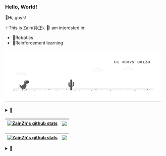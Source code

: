 ### Hello, World!
👋Hi, guys! 

✨This is Zain(孙正).
🤔I am interested in:
- 🤖️Robotics 
- 🧠Reinforcement learning


![Dino](https://raw.githubusercontent.com/praveenscience/praveenscience/master/dino.gif)

<details>
<summary>🌱</summary>
<pre><code>

<!--START_SECTION:waka-->
**I'm an Early 🐤** 

```text
🌞 Morning    50 commits     ██░░░░░░░░░░░░░░░░░░░░░░░   9.94% 
🌆 Daytime    269 commits    █████████████░░░░░░░░░░░░   53.48% 
🌃 Evening    175 commits    ████████░░░░░░░░░░░░░░░░░   34.79% 
🌙 Night      9 commits      ░░░░░░░░░░░░░░░░░░░░░░░░░   1.79%

```
📅 **I'm Most Productive on Thursday** 

```text
Monday       84 commits     ████░░░░░░░░░░░░░░░░░░░░░   16.7% 
Tuesday      62 commits     ███░░░░░░░░░░░░░░░░░░░░░░   12.33% 
Wednesday    108 commits    █████░░░░░░░░░░░░░░░░░░░░   21.47% 
Thursday     134 commits    ██████░░░░░░░░░░░░░░░░░░░   26.64% 
Friday       80 commits     ████░░░░░░░░░░░░░░░░░░░░░   15.9% 
Saturday     22 commits     █░░░░░░░░░░░░░░░░░░░░░░░░   4.37% 
Sunday       13 commits     ░░░░░░░░░░░░░░░░░░░░░░░░░   2.58%

```


📊 **This Week I Spent My Time On** 

```text
⌚︎ Time Zone: Asia/Shanghai

💬 Programming Languages: 
Python                   3 hrs 14 mins       ██████████████████████░░░   91.48% 
YAML                     11 mins             █░░░░░░░░░░░░░░░░░░░░░░░░   5.46% 
JSON                     5 mins              ░░░░░░░░░░░░░░░░░░░░░░░░░   2.67% 
GitIgnore file           0 secs              ░░░░░░░░░░░░░░░░░░░░░░░░░   0.31% 
C++                      0 secs              ░░░░░░░░░░░░░░░░░░░░░░░░░   0.07%

🔥 Editors: 
PyCharm                  3 hrs 18 mins       ███████████████████████░░   93.19% 
CLion                    12 mins             █░░░░░░░░░░░░░░░░░░░░░░░░   5.83% 
VS Code                  2 mins              ░░░░░░░░░░░░░░░░░░░░░░░░░   0.97%

💻 Operating System: 
Linux                    3 hrs 32 mins       █████████████████████████   100.0% 
Mac                      0 secs              ░░░░░░░░░░░░░░░░░░░░░░░░░   0.0%

```

**I Mostly Code in Python** 

```text
Python                   11 repos            ██████████████░░░░░░░░░░░   57.89% 
C++                      6 repos             ████████░░░░░░░░░░░░░░░░░   31.58% 
Jupyter Notebook         1 repo              █░░░░░░░░░░░░░░░░░░░░░░░░   5.26% 
C                        1 repo              █░░░░░░░░░░░░░░░░░░░░░░░░   5.26%

```



 Last Updated on 30/12/2022 01:25:36 UTC
<!--END_SECTION:waka-->
</code></pre>
</details>



#### 
| <a href="https://github.com/ZainZh/github-readme-stats"><img align="center" src="https://github-readme-stats-an0fxpx8x-zainzh.vercel.app/api/top-langs/?username=ZainZh&layout=compact&show_icons=true&include_all_commits=true&theme=buefy&hide_border=true" alt="ZainZh's github stats" /></a> | <a href="https://github.com/ZainZh/github-readme-stats"><img align="center" src="https://github-readme-stats-an0fxpx8x-zainzh.vercel.app/api/wakatime?username=ZainZh&layout=compact&theme=buefy&hide_border=true&langs_count=8" /></a> |
| ------------- | ------------- |

#### 
| <a href="https://github.com/ZainZh/github-readme-stats"><img align="center" src="https://github-readme-stats-an0fxpx8x-zainzh.vercel.app/api?username=ZainZh&show_icons=true&include_all_commits=true&theme=buefy&hide_border=true" alt="ZainZh's github stats" /></a> | <a href="https://github.com/ZainZh/github-readme-stats"><img align="center" src="https://github-readme-streak-stats.herokuapp.com/?user=ZainZh&layout=compact&theme=buefy&hide_border=true" /></a> |
| --- | --- |


<details>
<summary>💬</summary>
<pre><code>

Most Used Languages: The language that I used most in all projects.
Wakatime Stats: My working time stats in the past fourteen days.
Github stats: My growth process.
</code></pre>
</details>

<!--
**ZainZh/ZainZh** is a ✨ _special_ ✨ repository because its `README.md` (this file) appears on your GitHub profile.

Here are some ideas to get you started:

- 🔭 I’m currently working on ...
- 🌱 I’m currently learning ...
- 👯 I’m looking to collaborate on ...
- 🤔 I’m looking for help with ...
- 💬 Ask me about ...
- 📫 How to reach me: ...
- 😄 Pronouns: ...
- ⚡ Fun fact: ...
-->
